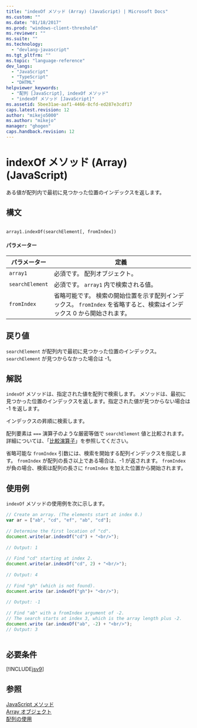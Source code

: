 ```yaml
---
title: "indexOf メソッド (Array) (JavaScript) | Microsoft Docs"
ms.custom: ""
ms.date: "01/18/2017"
ms.prod: "windows-client-threshold"
ms.reviewer: ""
ms.suite: ""
ms.technology: 
  - "devlang-javascript"
ms.tgt_pltfrm: ""
ms.topic: "language-reference"
dev_langs: 
  - "JavaScript"
  - "TypeScript"
  - "DHTML"
helpviewer_keywords: 
  - "配列 [JavaScript], indexOf メソッド"
  - "indexOf メソッド [JavaScript]"
ms.assetid: 5bee31ae-aaf1-4466-8cfd-ed287e3cdf17
caps.latest.revision: 12
author: "mikejo5000"
ms.author: "mikejo"
manager: "ghogen"
caps.handback.revision: 12
---
```

# indexOf メソッド (Array) (JavaScript)
ある値が配列内で最初に見つかった位置のインデックスを返します。  
  
## 構文  
  
```  
  
array1.indexOf(searchElement[, fromIndex])  
```  
  
#### パラメーター  
  
|パラメーター|定義|  
|------------|--------|  
|`array1`|必須です。  配列オブジェクト。|  
|`searchElement`|必須です。  `array1` 内で検索される値。|  
|`fromIndex`|省略可能です。  検索の開始位置を示す配列インデックス。  `fromIndex` を省略すると、検索はインデックス 0 から開始されます。|  
  
## 戻り値  
 `searchElement` が配列内で最初に見つかった位置のインデックス。`searchElement` が見つからなかった場合は \-1。  
  
## 解説  
 `indexOf` メソッドは、指定された値を配列で検索します。  メソッドは、最初に見つかった位置のインデックスを返します。指定された値が見つからない場合は \-1 を返します。  
  
 インデックスの昇順に検索します。  
  
 配列要素は `===` 演算子のような厳密等価で `searchElement` 値と比較されます。  詳細については、「[比較演算子](../../javascript/reference/comparison-operators-javascript.md)」を参照してください。  
  
 省略可能な `fromIndex` 引数には、検索を開始する配列インデックスを指定します。  `fromIndex` が配列の長さ以上である場合は、\-1 が返されます。  `fromIndex` が負の場合、検索は配列の長さに `fromIndex` を加えた位置から開始されます。  
  
## 使用例  
 `indexOf` メソッドの使用例を次に示します。  
  
```javascript  
// Create an array. (The elements start at index 0.)  
var ar = ["ab", "cd", "ef", "ab", "cd"];  
  
// Determine the first location of "cd".  
document.write(ar.indexOf("cd") + "<br/>");  
  
// Output: 1  
  
// Find "cd" starting at index 2.  
document.write(ar.indexOf("cd", 2) + "<br/>");  
  
// Output: 4  
  
// Find "gh" (which is not found).  
document.write (ar.indexOf("gh")+ "<br/>");  
  
// Output: -1  
  
// Find "ab" with a fromIndex argument of -2.  
// The search starts at index 3, which is the array length plus -2.  
document.write (ar.indexOf("ab", -2) + "<br/>");  
// Output: 3  
  
```  
  
## 必要条件  
 [!INCLUDE[jsv9](../../javascript/includes/jsv9-md.md)]  
  
## 参照  
 [JavaScript メソッド](../../javascript/reference/javascript-methods.md)   
 [Array オブジェクト](../../javascript/reference/array-object-javascript.md)   
 [配列の使用](../../javascript/advanced/using-arrays-javascript.md)